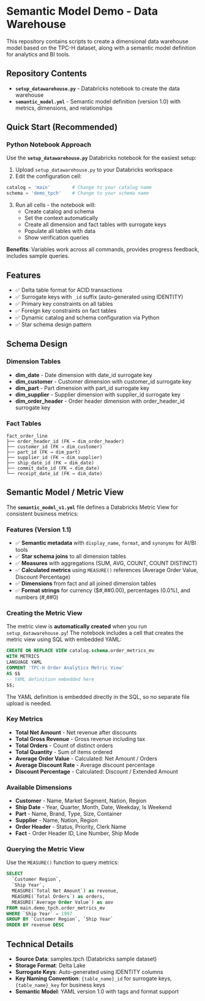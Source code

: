 # Semantic Model Demo - Data Warehouse

This repository contains scripts to create a dimensional data warehouse model based on the TPC-H dataset, along with a semantic model definition for analytics and BI tools.

## Repository Contents

- **`setup_datawarehouse.py`** - Databricks notebook to create the data warehouse
- **`semantic_model.yml`** - Semantic model definition (version 1.0) with metrics, dimensions, and relationships

## Quick Start (Recommended)

### Python Notebook Approach
Use the **`setup_datawarehouse.py`** Databricks notebook for the easiest setup:

1. Upload `setup_datawarehouse.py` to your Databricks workspace
2. Edit the configuration cell:
```python
catalog = 'main'        # Change to your catalog name
schema = 'demo_tpch'    # Change to your schema name
```
3. Run all cells - the notebook will:
   - Create catalog and schema
   - Set the context automatically
   - Create all dimension and fact tables with surrogate keys
   - Populate all tables with data
   - Show verification queries

**Benefits**: Variables work across all commands, provides progress feedback, includes sample queries.

## Features

- ✅ Delta table format for ACID transactions
- ✅ Surrogate keys with `_id` suffix (auto-generated using IDENTITY)
- ✅ Primary key constraints on all tables
- ✅ Foreign key constraints on fact tables
- ✅ Dynamic catalog and schema configuration via Python
- ✅ Star schema design pattern

## Schema Design

### Dimension Tables
- **dim_date** - Date dimension with date_id surrogate key
- **dim_customer** - Customer dimension with customer_id surrogate key
- **dim_part** - Part dimension with part_id surrogate key
- **dim_supplier** - Supplier dimension with supplier_id surrogate key
- **dim_order_header** - Order header dimension with order_header_id surrogate key

### Fact Tables
```
fact_order_line
├── order_header_id (FK → dim_order_header)
├── customer_id (FK → dim_customer)
├── part_id (FK → dim_part)
├── supplier_id (FK → dim_supplier)
├── ship_date_id (FK → dim_date)
├── commit_date_id (FK → dim_date)
└── receipt_date_id (FK → dim_date)
```

## Semantic Model / Metric View

The **`semantic_model_v1.yml`** file defines a Databricks Metric View for consistent business metrics:

### Features (Version 1.1)
- ✅ **Semantic metadata** with `display_name`, `format`, and `synonyms` for AI/BI tools
- ✅ **Star schema joins** to all dimension tables
- ✅ **Measures** with aggregations (SUM, AVG, COUNT, COUNT DISTINCT)
- ✅ **Calculated metrics** using `MEASURE()` references (Average Order Value, Discount Percentage)
- ✅ **Dimensions** from fact and all joined dimension tables
- ✅ **Format strings** for currency ($#,##0.00), percentages (0.0%), and numbers (#,##0)

### Creating the Metric View

The metric view is **automatically created** when you run `setup_datawarehouse.py`! The notebook includes a cell that creates the metric view using SQL with embedded YAML:

```sql
CREATE OR REPLACE VIEW catalog.schema.order_metrics_mv
WITH METRICS
LANGUAGE YAML
COMMENT 'TPC-H Order Analytics Metric View'
AS $$
-- YAML definition embedded here
$$;
```

The YAML definition is embedded directly in the SQL, so no separate file upload is needed.

### Key Metrics
- **Total Net Amount** - Net revenue after discounts
- **Total Gross Revenue** - Gross revenue including tax
- **Total Orders** - Count of distinct orders
- **Total Quantity** - Sum of items ordered
- **Average Order Value** - Calculated: Net Amount / Orders
- **Average Discount Rate** - Average discount percentage
- **Discount Percentage** - Calculated: Discount / Extended Amount

### Available Dimensions
- **Customer** - Name, Market Segment, Nation, Region
- **Ship Date** - Year, Quarter, Month, Date, Weekday, Is Weekend
- **Part** - Name, Brand, Type, Size, Container
- **Supplier** - Name, Nation, Region
- **Order Header** - Status, Priority, Clerk Name
- **Fact** - Order Header ID, Line Number, Ship Mode

### Querying the Metric View

Use the `MEASURE()` function to query metrics:

```sql
SELECT 
  `Customer Region`,
  `Ship Year`,
  MEASURE(`Total Net Amount`) as revenue,
  MEASURE(`Total Orders`) as orders,
  MEASURE(`Average Order Value`) as aov
FROM main.demo_tpch.order_metrics_mv
WHERE `Ship Year` = 1997
GROUP BY `Customer Region`, `Ship Year`
ORDER BY revenue DESC
```

## Technical Details

- **Source Data**: samples.tpch (Databricks sample dataset)
- **Storage Format**: Delta Lake
- **Surrogate Keys**: Auto-generated using IDENTITY columns
- **Key Naming Convention**: `{table_name}_id` for surrogate keys, `{table_name}_key` for business keys
- **Semantic Model**: YAML version 1.0 with tags and format support

